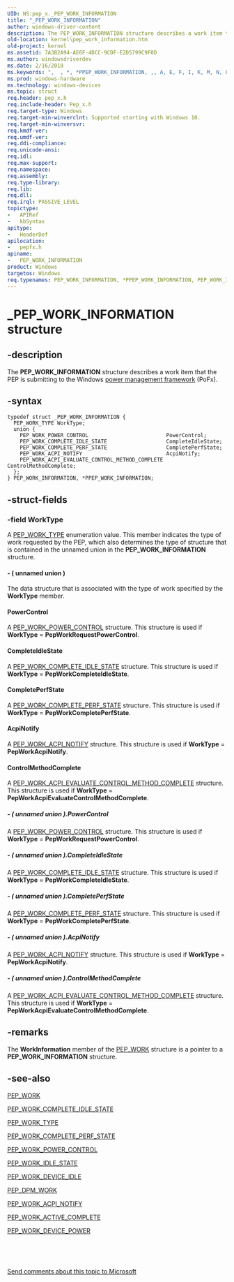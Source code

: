```yaml
---
UID: NS:pep_x._PEP_WORK_INFORMATION
title: "_PEP_WORK_INFORMATION"
author: windows-driver-content
description: The PEP_WORK_INFORMATION structure describes a work item that the PEP is submitting to the Windows power management framework (PoFx).
old-location: kernel\pep_work_information.htm
old-project: kernel
ms.assetid: 7A3B2A94-AE6F-4DCC-9CDF-E2D5799C9F0D
ms.author: windowsdriverdev
ms.date: 2/16/2018
ms.keywords: ",  , *, *PPEP_WORK_INFORMATION, ,, A, E, F, I, K, M, N, O, P, PEP_WORK_INFORMATION, PEP_WORK_INFORMATION structure [Kernel-Mode Driver Architecture], PPEP_WORK_INFORMATION, PPEP_WORK_INFORMATION structure pointer [Kernel-Mode Driver Architecture], R, T, W, _, _PEP_WORK_INFORMATION, kernel.pep_work_information, pepfx/PEP_WORK_INFORMATION, pepfx/PPEP_WORK_INFORMATION"
ms.prod: windows-hardware
ms.technology: windows-devices
ms.topic: struct
req.header: pep_x.h
req.include-header: Pep_x.h
req.target-type: Windows
req.target-min-winverclnt: Supported starting with Windows 10.
req.target-min-winversvr: 
req.kmdf-ver: 
req.umdf-ver: 
req.ddi-compliance: 
req.unicode-ansi: 
req.idl: 
req.max-support: 
req.namespace: 
req.assembly: 
req.type-library: 
req.lib: 
req.dll: 
req.irql: PASSIVE_LEVEL
topictype:
-	APIRef
-	kbSyntax
apitype:
-	HeaderDef
apilocation:
-	pepfx.h
apiname:
-	PEP_WORK_INFORMATION
product: Windows
targetos: Windows
req.typenames: PEP_WORK_INFORMATION, *PPEP_WORK_INFORMATION, PEP_WORK_INFORMATION, *PPEP_WORK_INFORMATION
---
```


# _PEP_WORK_INFORMATION structure


## -description


The <b>PEP_WORK_INFORMATION</b> structure describes a work item that the PEP is submitting to the Windows <a href="https://msdn.microsoft.com/9F2D8ACD-44D5-46E0-9FC7-1B38B99450FF">power management framework</a> (PoFx).


## -syntax


````
typedef struct _PEP_WORK_INFORMATION {
  PEP_WORK_TYPE WorkType;
  union {
    PEP_WORK_POWER_CONTROL                         PowerControl;
    PEP_WORK_COMPLETE_IDLE_STATE                   CompleteIdleState;
    PEP_WORK_COMPLETE_PERF_STATE                   CompletePerfState;
    PEP_WORK_ACPI_NOTIFY                           AcpiNotify;
    PEP_WORK_ACPI_EVALUATE_CONTROL_METHOD_COMPLETE ControlMethodComplete;
  };
} PEP_WORK_INFORMATION, *PPEP_WORK_INFORMATION;
````


## -struct-fields




### -field WorkType

A <a href="..\pepfx\ne-pepfx-_pep_work_type.md">PEP_WORK_TYPE</a> enumeration value. This member indicates the type of work requested by the PEP, which also determines the type of structure that is contained in the unnamed union in the <b>PEP_WORK_INFORMATION</b> structure.


#### - ( unnamed union )

The data structure that is associated with the type of work specified by the <b>WorkType</b> member.



#### PowerControl

A <a href="..\pepfx\ns-pepfx-_pep_work_power_control.md">PEP_WORK_POWER_CONTROL</a> structure. This structure is used if <b>WorkType</b> = <b>PepWorkRequestPowerControl</b>.



#### CompleteIdleState

A <a href="..\pepfx\ns-pepfx-_pep_work_complete_idle_state.md">PEP_WORK_COMPLETE_IDLE_STATE</a> structure. This structure is used if <b>WorkType</b> = <b>PepWorkCompleteIdleState</b>.



#### CompletePerfState

A <a href="..\pepfx\ns-pepfx-_pep_work_complete_perf_state.md">PEP_WORK_COMPLETE_PERF_STATE</a> structure. This structure is used if <b>WorkType</b> = <b>PepWorkCompletePerfState</b>.



#### AcpiNotify

A <a href="..\pepfx\ns-pepfx-_pep_work_acpi_notify.md">PEP_WORK_ACPI_NOTIFY</a> structure. This structure is used if <b>WorkType</b> = <b>PepWorkAcpiNotify</b>.



#### ControlMethodComplete

A <a href="..\pepfx\ns-pepfx-_pep_work_acpi_evaluate_control_method_complete.md">PEP_WORK_ACPI_EVALUATE_CONTROL_METHOD_COMPLETE</a> structure. This structure is used if <b>WorkType</b> = <b>PepWorkAcpiEvaluateControlMethodComplete</b>.


##### - ( unnamed union ).PowerControl

A <a href="..\pepfx\ns-pepfx-_pep_work_power_control.md">PEP_WORK_POWER_CONTROL</a> structure. This structure is used if <b>WorkType</b> = <b>PepWorkRequestPowerControl</b>.


##### - ( unnamed union ).CompleteIdleState

A <a href="..\pepfx\ns-pepfx-_pep_work_complete_idle_state.md">PEP_WORK_COMPLETE_IDLE_STATE</a> structure. This structure is used if <b>WorkType</b> = <b>PepWorkCompleteIdleState</b>.


##### - ( unnamed union ).CompletePerfState

A <a href="..\pepfx\ns-pepfx-_pep_work_complete_perf_state.md">PEP_WORK_COMPLETE_PERF_STATE</a> structure. This structure is used if <b>WorkType</b> = <b>PepWorkCompletePerfState</b>.


##### - ( unnamed union ).AcpiNotify

A <a href="..\pepfx\ns-pepfx-_pep_work_acpi_notify.md">PEP_WORK_ACPI_NOTIFY</a> structure. This structure is used if <b>WorkType</b> = <b>PepWorkAcpiNotify</b>.


##### - ( unnamed union ).ControlMethodComplete

A <a href="..\pepfx\ns-pepfx-_pep_work_acpi_evaluate_control_method_complete.md">PEP_WORK_ACPI_EVALUATE_CONTROL_METHOD_COMPLETE</a> structure. This structure is used if <b>WorkType</b> = <b>PepWorkAcpiEvaluateControlMethodComplete</b>.


## -remarks



The <b>WorkInformation</b> member of the <a href="..\pepfx\ns-pepfx-_pep_work.md">PEP_WORK</a> structure is a pointer to a <b>PEP_WORK_INFORMATION</b> structure.




## -see-also

<a href="..\pepfx\ns-pepfx-_pep_work.md">PEP_WORK</a>



<a href="..\pepfx\ns-pepfx-_pep_work_complete_idle_state.md">PEP_WORK_COMPLETE_IDLE_STATE</a>



<a href="..\pepfx\ne-pepfx-_pep_work_type.md">PEP_WORK_TYPE</a>



<a href="..\pepfx\ns-pepfx-_pep_work_complete_perf_state.md">PEP_WORK_COMPLETE_PERF_STATE</a>



<a href="..\pepfx\ns-pepfx-_pep_work_power_control.md">PEP_WORK_POWER_CONTROL</a>



<a href="..\pep_x\ns-pep_x-_pep_work_idle_state.md">PEP_WORK_IDLE_STATE</a>



<a href="..\pep_x\ns-pep_x-_pep_work_device_idle.md">PEP_WORK_DEVICE_IDLE</a>



<a href="https://docs.microsoft.com/en-us/windows-hardware/drivers/kernel/using-peps-for-acpi-services">PEP_DPM_WORK</a>



<a href="..\pepfx\ns-pepfx-_pep_work_acpi_notify.md">PEP_WORK_ACPI_NOTIFY</a>



<a href="..\pep_x\ns-pep_x-_pep_work_active_complete.md">PEP_WORK_ACTIVE_COMPLETE</a>



<a href="..\pep_x\ns-pep_x-_pep_work_device_power.md">PEP_WORK_DEVICE_POWER</a>



 

 

<a href="mailto:wsddocfb@microsoft.com?subject=Documentation%20feedback [kernel\kernel]:%20PEP_WORK_INFORMATION structure%20 RELEASE:%20(2/16/2018)&amp;body=%0A%0APRIVACY STATEMENT%0A%0AWe use your feedback to improve the documentation. We don't use your email address for any other purpose, and we'll remove your email address from our system after the issue that you're reporting is fixed. While we're working to fix this issue, we might send you an email message to ask for more info. Later, we might also send you an email message to let you know that we've addressed your feedback.%0A%0AFor more info about Microsoft's privacy policy, see http://privacy.microsoft.com/en-us/default.aspx." title="Send comments about this topic to Microsoft">Send comments about this topic to Microsoft</a>

